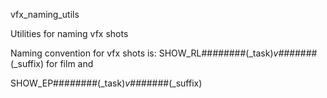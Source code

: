vfx_naming_utils

Utilities for naming vfx shots

Naming convention for vfx shots is:
SHOW_RL##_###_###(_task)_v###_####(_suffix) for film
and

SHOW_EP##_###_###(_task)_v###_####(_suffix)
